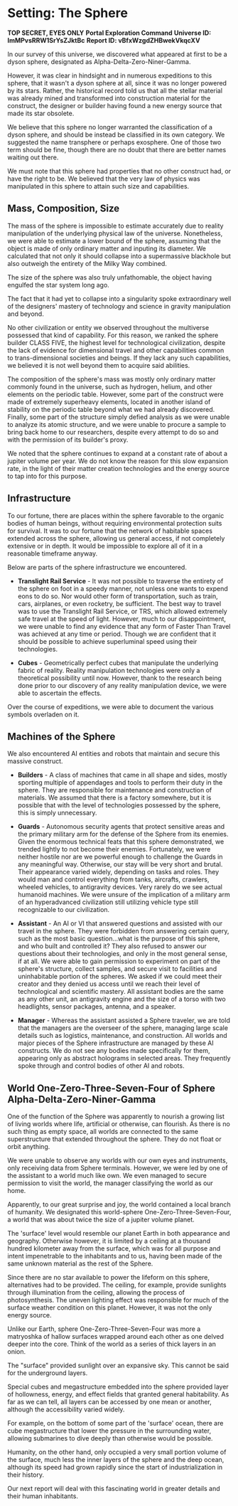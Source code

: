 # Setting: The Sphere
**TOP SECRET, EYES ONLY**
**Portal Exploration Command**
**Universe ID: ImMPvsRRW1SrYsZJktBc**
**Report ID: vBfxWzgdZHBwekVkqcXV**

In our survey of this universe, we discovered what appeared at first to be a dyson sphere, designated as Alpha-Delta-Zero-Niner-Gamma.

However, it was clear in hindsight and in numerous expeditions to this sphere, that it wasn't a dyson sphere at all, since it was no longer powered by its stars. Rather, the historical record told us that all the stellar material was already mined and transformed into construction material for the construct, the designer or builder having found a new energy source that made its star obsolete.

We believe that this sphere no longer warranted the classification of a dyson sphere, and should be instead be classified in its own category. We suggested the name transphere or perhaps exosphere. One of those two term should be fine, though there are no doubt that there are better names waiting out there.

We must note that this sphere had properties that no other construct had, or have the right to be. We believed that the very law of physics was manipulated in this sphere to attain such size and capabilities.

## **Mass, Composition, Size**

The mass of the sphere is impossible to estimate accurately due to reality manipulation of the underlying physical law of the universe. Nonetheless, we were able to estimate a lower bound of the sphere, assuming that the object is made of only ordinary matter and inputing its diameter. We calculated that not only it should collapse into a supermassive blackhole but also outweigh the entirety of the Milky Way combined.

The size of the sphere was also truly unfathomable, the object having engulfed the star system long ago.

The fact that it had yet to collapse into a singularity spoke extraordinary well of the designers' mastery of technology and science in gravity manipulation and beyond.

No other civilization or entity we observed throughout the multiverse possessed that kind of capability. For this reason, we ranked the sphere builder CLASS FIVE, the highest level for technological civilization, despite the lack of evidence for dimensional travel and other capabilities common to trans-dimensional societies and beings. If they lack any such capabilities, we believed it is not well beyond them to acquire said abilities.

The composition of the sphere's mass was mostly only ordinary matter commonly found in the universe, such as hydrogen, helium, and other elements on the periodic table. However, some part of the construct were made of extremely superheavy elements, located in another island of stability on the periodic table beyond what we had already discovered. Finally, some part of the structure simply defied analysis as we were unable to analyze its atomic structure, and we were unable to procure a sample to bring back home to our researchers, despite every attempt to do so and with the permission of its builder's proxy.

We noted that the sphere continues to expand at a constant rate of about a jupiter volume per year. We do not know the reason for this slow expansion rate, in the light of their matter creation technologies and the energy source to tap into for this purpose.


## **Infrastructure**
To our fortune, there are places within the sphere favorable to the organic bodies of human beings, without requiring environmental protection suits for survival. It was to our fortune that the network of habitable spaces extended across the sphere, allowing us general access, if not completely extensive or in depth. It would be impossible to explore all of it in a reasonable timeframe anyway.

Below are parts of the sphere infrastructure we encountered.

* **Translight Rail Service** - It was not possible to traverse the entirety of the sphere on foot in a speedy manner, not unless one wants to expend eons to do so. Nor would other form of transportation, such as train, cars, airplanes, or even rocketry, be sufficient. The best way to travel was to use the Translight Rail Service, or TRS, which allowed extremely safe travel at the speed of light. However, much to our disappointment, we were unable to find any evidence that any form of Faster Than Travel was achieved at any time or period. Though we are confident that it should be possible to achieve superluminal speed using their technologies.

* **Cubes** - Geometrically perfect cubes that manipulate the underlying fabric of reality. Reality manipulation technologies were only a theoretical possibility until now. However, thank to the research being done prior to our discovery of any reality manipulation device, we were able to ascertain the effects.

Over the course of expeditions, we were able to document the various symbols overladen on it.

## **Machines of the Sphere**

We also encountered AI entities and robots that maintain and secure this massive construct.

* **Builders** - A class of machines that came in all shape and sides, mostly sporting multiple of appendages and tools to perform their duty in the sphere. They are responsible for maintenance and construction of materials. We assumed that there is a factory somewhere, but it is possible that with the level of technologies possessed by the sphere, this is simply unnecessary.

* **Guards** - Autonomous security agents that protect sensitive areas and the primary military arm for the defense of the Sphere from its enemies. Given the enormous technical feats that this sphere demonstrated, we trended lightly to not become their enemies. Fortunately, we were neither hostile nor are we powerful enough to challenge the Guards in any meaningful way. Otherwise, our stay will be very short and brutal. Their appearance varied widely, depending on tasks and roles. They would man and control everything from tanks, aircrafts, crawlers, wheeled vehicles, to antigravity devices. Very rarely do we see actual humanoid machines. We were unsure of the implication of a military arm of an hyperadvanced civilization still utilizing vehicle type still recognizable to our civilization.

* **Assistant** - An AI or VI that answered questions and assisted with our travel in the sphere. They were forbidden from answering certain query, such as the most basic question...what is the purpose of this sphere, and who built and controlled it? They also refused to answer our questions about their technologies, and only in the most general sense, if at all. We were able to gain permission to experiment on part of the sphere's structure, collect samples, and secure visit to facilities and uninhabitable portion of the spheres. We asked if we could meet their creator and they denied us access until we reach their level of technological and scientific mastery. All assistant bodies are the same as any other unit, an antigravity engine and the size of a torso with two headlights, sensor packages, antenna, and a speaker.

* **Manager** - Whereas the assistant assisted a Sphere traveler, we are told that the managers are the overseer of the sphere, managing large scale details such as logistics, maintenance, and construction. All worlds and major pieces of the Sphere infrastructure are managed by these AI constructs. We do not see any bodies made specifically for them, appearing only as abstract holograms in selected areas. They frequently spoke through and control bodies of other AI and robots.

## **World One-Zero-Three-Seven-Four of Sphere Alpha-Delta-Zero-Niner-Gamma**

One of the function of the Sphere was apparently to nourish a growing list of living worlds where life, artificial or otherwise, can flourish. As there is no such thing as empty space, all worlds are connected to the same superstructure that extended throughout the sphere. They do not float or orbit anything.

We were unable to observe any worlds with our own eyes and instruments, only receiving data from Sphere terminals. However, we were led by one of the assistant to a world much like own. We even managed to secure permission to visit the world, the manager classifying the world as our home.

Apparently, to our great surprise and joy, the world contained a local branch of humanity. We designated this world-sphere One-Zero-Three-Seven-Four, a world that was about twice the size of a jupiter volume planet.

The 'surface' level would resemble our planet Earth in both appearance and geography. Otherwise however, it is limited by a ceiling at a thousand hundred kilometer away from the surface, which was for all purpose and intent impenetrable to the inhabitants and to us, having been made of the same unknown material as the rest of the Sphere.

Since there are no star available to power the lifeform on this sphere, alternatives had to be provided. The ceiling, for example, provide sunlights through illumination from the ceiling, allowing the process of photosynthesis. The uneven lighting effect was responsible for much of the surface weather condition on this planet. However, it was not the only energy source.

Unlike our Earth, sphere One-Zero-Three-Seven-Four was more a matryoshka of hallow surfaces wrapped around each other as one delved deeper into the core. Think of the world as a series of thick layers in an onion.

The "surface" provided sunlight over an expansive sky. This cannot be said for the underground layers.

Special cubes and megastructure embedded into the sphere provided layer of hollowness, energy, and effect fields that granted general habitability. As far as we can tell, all layers can be accessed by one mean or another, although the accessibility varied widely.

For example, on the bottom of some part of the 'surface' ocean, there are cube megastructure that lower the pressure in the surrounding water, allowing submarines to dive deeply than otherwise would be possible.

Humanity, on the other hand, only occupied a very small portion volume of the surface, much less the inner layers of the sphere and the deep ocean, although its speed had grown rapidly since the start of industrialization in their history.

Our next report will deal with this fascinating world in greater details and their human inhabitants.
